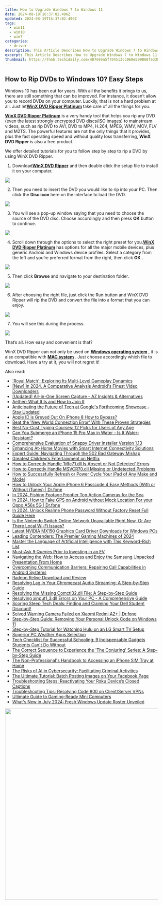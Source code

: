 ```yaml
---
title: How to Upgrade Windows 7 to Windows 11
date: 2024-08-18T16:37:02.496Z
updated: 2024-08-19T16:37:02.496Z
tags:
  - win11
  - win10
  - win7
categories:
  - driver
description: This Article Describes How to Upgrade Windows 7 to Windows 11
excerpt: This Article Describes How to Upgrade Windows 7 to Windows 11
thumbnail: https://thmb.techidaily.com/487699a5f704513cc060e599888fe3388aa559fd705b1d25ac57b2447ed383c5.jpg
---
```


## How to Rip DVDs to Windows 10? Easy Steps

Windows 10 has been out for years. With all the benefits it brings to us, there are still something that can be improved. For instance, it doesn’t allow you to record DVDs on your computer. Luckily, that is not a hard problem at all. Just let[**WinX DVD Ripper Platinum**](https://tools.techidaily.com/drivereasy/download/)  take care of all the things for you.

**[WinX DVD Ripper Platinum](https://tools.techidaily.com/drivereasy/download/)**  is a very handy tool that helps you rip any DVD (even the latest strongly encrypted DVD discs/ISO images) to mainstream videos, such as rip DVD to AVI, DVD to MP4, H.264, MPEG, WMV, MOV, FLV and M2TS. The powerful features are not the only things that it provides, plus the fast operating speed and without quality loss transferring, **WinX DVD Ripper** is also a free product.

 We offer detailed tutorials for you to follow step by step to rip a DVD by using WinX DVD Ripper.

 1) Download[**WinX DVD Ripper**](https://tools.techidaily.com/drivereasy/download/) and then double click the setup file to install it on your computer.

![](https://images.drivereasy.com/wp-content/uploads/2016/10/winx-dvd-ripper.jpg)

 2) Then you need to insert the DVD you would like to rip into your PC. Then click the **Disc icon** here on the interface to load the DVD.

![](https://images.drivereasy.com/wp-content/uploads/2016/10/disc-icon.jpg)

 3) You will see a pop-up window saying that you need to choose the source of the DVD disc. Choose accordingly and then press **OK** button to continue.

![](https://images.drivereasy.com/wp-content/uploads/2016/10/select-the-source-dvd-disc.jpg)
  
 4) Scroll down through the options to select the right preset for you.[**WinX DVD Ripper Platinum**](https://tools.techidaily.com/drivereasy/download/) has options for all the major mobile devices, plus generic Android and Windows device profiles. Select a category from the left and you’re preferred format from the right, then click **OK** .

![](https://images.drivereasy.com/wp-content/uploads/2016/10/winx-dvd-ripper-platinum.jpg)

 5) Then click **Browse** and navigate to your destination folder.

![](https://images.drivereasy.com/wp-content/uploads/2016/10/select-folder.jpg)

 6) After choosing the right file, just click the Run button and WinX DVD Ripper will rip the DVD and convert the file into a format that you can enjoy.

![](https://images.drivereasy.com/wp-content/uploads/2016/10/run-winx-dvd-ripper.jpg)

 7) You will see this during the process.

![](https://images.drivereasy.com/wp-content/uploads/2016/10/run-winx-dvd-ripper-process.jpg)

 That’s all. How easy and convenient is that?
  
 WinX DVD Ripper can not only be used on **[Windows operating system](https://tools.techidaily.com/drivereasy/download/)**  , it is also compatible with **[MAC system](https://tools.techidaily.com/drivereasy/download/)**  . Just choose accordingly which file to download. Have a try at it, you will not regret it!

<ins class="adsbygoogle"
     style="display:block"
     data-ad-format="autorelaxed"
     data-ad-client="ca-pub-7571918770474297"
     data-ad-slot="1223367746"></ins>



<ins class="adsbygoogle"
     style="display:block"
     data-ad-client="ca-pub-7571918770474297"
     data-ad-slot="8358498916"
     data-ad-format="auto"
     data-full-width-responsive="true"></ins>

<span class="atpl-alsoreadstyle">Also read:</span>
<div><ul>
<li><a href="https://techno-recovery.techidaily.com/royal-match-exploring-its-multi-level-gameplay-dynamics/"><u>'Royal Match': Exploring Its Multi-Level Gameplay Dynamics</u></a></li>
<li><a href="https://facebook-record-videos.techidaily.com/new-in-2024-a-comparative-analysis-androids-finest-video-downloaders/"><u>[New] In 2024, A Comparative Analysis  Android's Finest Video Downloaders</u></a></li>
<li><a href="https://visual-screen-recording.techidaily.com/updated-all-in-one-screen-capture-az-insights-and-alternatives/"><u>[Updated] All-in-One Screen Capture - AZ Insights & Alternatives</u></a></li>
<li><a href="https://techno-recovery.techidaily.com/aether-what-it-is-and-how-to-join-it/"><u>Aether: What It Is and How to Join It</u></a></li>
<li><a href="https://techno-recovery.techidaily.com/1722902038600-anticipating-the-future-of-tech-at-googles-forthcoming-showcase-stay-updated/"><u>Anticipating the Future of Tech at Google's Forthcoming Showcase - Stay Updated</u></a></li>
<li><a href="https://apple-account.techidaily.com/apple-id-is-greyed-out-on-iphone-8-how-to-bypass-by-drfone-ios/"><u>Apple ID is Greyed Out On iPhone 8 How to Bypass?</u></a></li>
<li><a href="https://win-blog.techidaily.com/beat-the-new-world-connection-error-with-these-proven-strategies/"><u>Beat the 'New World Connection Error' With These Proven Strategies</u></a></li>
<li><a href="https://techno-recovery.techidaily.com/best-no-cost-typing-courses-12-picks-for-users-of-any-age/"><u>Best No-Cost Typing Courses: 12 Picks for Users of Any Age</u></a></li>
<li><a href="https://techno-recovery.techidaily.com/can-you-submerge-an-iphone-15-pro-max-in-water-is-it-water-resistant/"><u>Can You Submerge an iPhone 15 Pro Max in Water - Is It Water-Resistant?</u></a></li>
<li><a href="https://techno-recovery.techidaily.com/comprehensive-evaluation-of-snappy-driver-installer-version-113/"><u>Comprehensive Evaluation of Snappy Driver Installer Version 1.13</u></a></li>
<li><a href="https://techno-recovery.techidaily.com/enhancing-at-home-movies-with-smart-internet-connectivity-solutions/"><u>Enhancing At-Home Movies with Smart Internet Connectivity Solutions</u></a></li>
<li><a href="https://techno-recovery.techidaily.com/expert-guide-navigating-through-the-502-bad-gateway-mishap/"><u>Expert Guide: Navigating Through the 502 Bad Gateway Mishap</u></a></li>
<li><a href="https://techno-recovery.techidaily.com/greatest-childrens-entertainment-on-netflix/"><u>Greatest Children’s Entertainment on Netflix</u></a></li>
<li><a href="https://techno-recovery.techidaily.com/how-to-correctly-handle-mfc71dll-is-absent-or-not-detected-errors/"><u>How to Correctly Handle 'Mfc71.dll Is Absent or Not Detected' Errors</u></a></li>
<li><a href="https://techno-recovery.techidaily.com/how-to-correctly-handle-msvcr70dll-missing-or-undetected-problems/"><u>How to Correctly Handle MSVCR70.dll Missing or Undetected Problems</u></a></li>
<li><a href="https://techno-recovery.techidaily.com/how-to-successfully-refresh-or-power-cycle-your-ipad-of-any-make-and-model/"><u>How to Successfully Refresh or Power Cycle Your iPad of Any Make and Model</u></a></li>
<li><a href="https://iphone-unlock.techidaily.com/how-to-unlock-your-apple-iphone-6-passcode-4-easy-methods-with-or-without-itunes-drfone-by-drfone-ios/"><u>How to Unlock Your Apple iPhone 6 Passcode 4 Easy Methods (With or Without iTunes) | Dr.fone</u></a></li>
<li><a href="https://fox-links.techidaily.com/in-2024-fishing-footage-frontier-top-action-cameras-for-the-sea/"><u>In 2024, Fishing Footage Frontier  Top Action Cameras for the Sea</u></a></li>
<li><a href="https://android-location.techidaily.com/in-2024-how-to-fake-gps-on-android-without-mock-location-for-your-oppo-a56s-5g-drfone-by-drfone-virtual/"><u>In 2024, How to Fake GPS on Android without Mock Location For your Oppo A56s 5G | Dr.fone</u></a></li>
<li><a href="https://easy-unlock-android.techidaily.com/in-2024-unlock-realme-phone-password-without-factory-reset-full-guide-here-by-drfone-android/"><u>In 2024, Unlock Realme Phone Password Without Factory Reset Full Guide Here</u></a></li>
<li><a href="https://techno-recovery.techidaily.com/is-the-nintendo-switch-online-network-unavailable-right-now-or-are-there-local-wi-fi-issues/"><u>Is the Nintendo Switch Online Network Unavailable Right Now, Or Are There Local Wi-Fi Issues?</u></a></li>
<li><a href="https://win-dash.techidaily.com/latest-nvidia-mx150-graphics-card-driver-downloads-for-windows-pcs/"><u>Latest NVIDIA MX150 Graphics Card Driver Downloads for Windows PCs</u></a></li>
<li><a href="https://techno-recovery.techidaily.com/leading-contenders-the-premier-gaming-machines-of-2024/"><u>Leading Contenders: The Premier Gaming Machines of 2024</u></a></li>
<li><a href="https://tech-hub.techidaily.com/master-the-language-of-artificial-intelligence-with-this-keyword-rich-list/"><u>Master the Language of Artificial Intelligence with This Keyword-Rich List</u></a></li>
<li><a href="https://techno-recovery.techidaily.com/must-ask-9-queries-prior-to-investing-in-an-ev/"><u>Must-Ask 9 Queries Prior to Investing in an EV</u></a></li>
<li><a href="https://techno-recovery.techidaily.com/navigating-the-web-how-to-access-and-enjoy-the-samsung-unpacked-presentation-from-home/"><u>Navigating the Web: How to Access and Enjoy the Samsung Unpacked Presentation From Home</u></a></li>
<li><a href="https://techno-recovery.techidaily.com/overcoming-communication-barriers-repairing-call-capabilities-in-android-systems/"><u>Overcoming Communication Barriers: Repairing Call Capabilities in Android Systems</u></a></li>
<li><a href="https://visual-screen-recording.techidaily.com/radeon-relive-download-and-review/"><u>Radeon Relive Download and Review</u></a></li>
<li><a href="https://techno-recovery.techidaily.com/resolving-lag-in-your-chromecast-audio-streaming-a-step-by-step-guide/"><u>Resolving Lag in Your Chromecast Audio Streaming: A Step-by-Step Guide</u></a></li>
<li><a href="https://techno-recovery.techidaily.com/resolving-the-missing-comctl32dll-file-a-step-by-step-guide/"><u>Resolving the Missing Comctl32.dll File: A Step-by-Step Guide</u></a></li>
<li><a href="https://techno-recovery.techidaily.com/resolving-xinput13dll-errors-on-your-pc-a-comprehensive-guide/"><u>Resolving xinput1_3.dll Errors on Your PC - A Comprehensive Guide</u></a></li>
<li><a href="https://techno-recovery.techidaily.com/scoring-steep-tech-deals-finding-and-claiming-your-dell-student-discount/"><u>Scoring Steep Tech Deals: Finding and Claiming Your Dell Student Discount!</u></a></li>
<li><a href="https://fix-guide.techidaily.com/solved-warning-camera-failed-on-xiaomi-redmi-a2plus-drfone-by-drfone-fix-android-problems-fix-android-problems/"><u>Solved Warning Camera Failed on Xiaomi Redmi A2+ | Dr.fone</u></a></li>
<li><a href="https://techno-recovery.techidaily.com/step-by-step-guide-removing-your-personal-unlock-code-on-windows-11/"><u>Step-by-Step Guide: Removing Your Personal Unlock Code on Windows 11</u></a></li>
<li><a href="https://techno-recovery.techidaily.com/step-by-step-tutorial-for-watching-hulu-on-an-lg-smart-tv-setup/"><u>Step-by-Step Tutorial for Watching Hulu on an LG Smart TV Setup</u></a></li>
<li><a href="https://win11.techidaily.com/superior-pc-weather-apps-selection/"><u>Superior PC Weather Apps Selection</u></a></li>
<li><a href="https://techno-recovery.techidaily.com/tech-checklist-for-successful-schooling-9-indispensable-gadgets-students-cant-do-without/"><u>Tech Checklist for Successful Schooling: 9 Indispensable Gadgets Students Can't Do Without</u></a></li>
<li><a href="https://techno-recovery.techidaily.com/the-correct-sequence-to-experience-the-the-conjuring-series-a-step-by-step-guide/"><u>The Correct Sequence to Experience the 'The Conjuring' Series: A Step-by-Step Guide</u></a></li>
<li><a href="https://techno-recovery.techidaily.com/the-non-professionals-handbook-to-accessing-an-iphone-sim-tray-at-home/"><u>The Non-Professional's Handbook to Accessing an iPhone SIM Tray at Home</u></a></li>
<li><a href="https://tech-revival.techidaily.com/the-risks-of-ai-in-cybersecurity-facilitating-criminal-activities/"><u>The Risks of AI in Cybersecurity: Facilitating Criminal Activities</u></a></li>
<li><a href="https://techno-recovery.techidaily.com/the-ultimate-tutorial-batch-posting-images-on-your-facebook-page/"><u>The Ultimate Tutorial: Batch Posting Images on Your Facebook Page</u></a></li>
<li><a href="https://techno-recovery.techidaily.com/troubleshooting-steps-reactivating-your-roku-devices-closed-captions/"><u>Troubleshooting Steps: Reactivating Your Roku Device’s Closed Captions</u></a></li>
<li><a href="https://techno-recovery.techidaily.com/troubleshooting-tips-resolving-code-800-on-clientserver-vpns/"><u>Troubleshooting Tips: Resolving Code 800 on Client/Server VPNs</u></a></li>
<li><a href="https://techno-recovery.techidaily.com/ultimate-guide-to-gaming-ready-mini-computers/"><u>Ultimate Guide to Gaming-Ready Mini Computers</u></a></li>
<li><a href="https://techno-recovery.techidaily.com/1722873027185-whats-new-in-july-2024-fresh-windows-update-roster-unveiled/"><u>What's New in July 2024: Fresh Windows Update Roster Unveiled</u></a></li>
</ul></div>

<!-- affiliate ads begin -->
<a href="https://thefitville.pxf.io/c/5597632/1526796/15852" target="_top" id="1526796"><img src="//a.impactradius-go.com/display-ad/15852-1526796" border="0" alt="" width="1200" height="628"/></a><img height="0" width="0" src="https://imp.pxf.io/i/5597632/1526796/15852" style="position:absolute;visibility:hidden;" border="0" />
<!-- affiliate ads end -->
